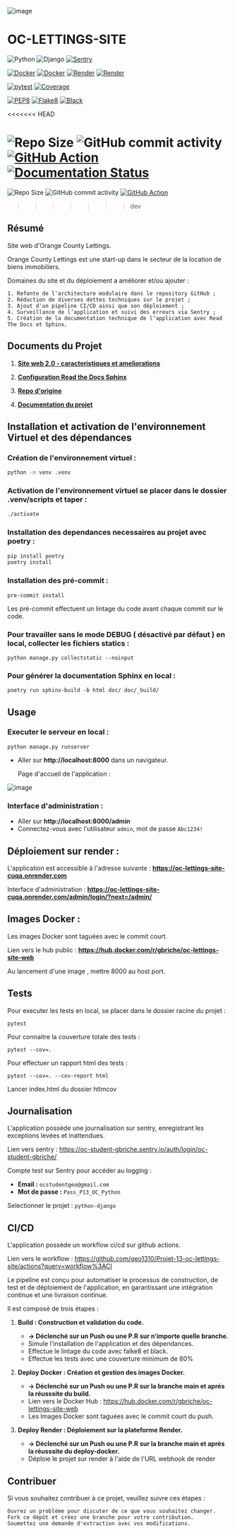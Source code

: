 ![image](./doc/_static/images/Orange%20County_Lettings_banner.png)

# OC-LETTINGS-SITE
![Python](https://img.shields.io/badge/python-3.11.x-green.svg)
![Django](https://img.shields.io/badge/django-5.0.6-green.svg)
[![Sentry](https://img.shields.io/badge/Sentry-Enabled-brightgreen.svg)](https://sentry.io)

[![Docker](https://img.shields.io/badge/docker-blue.svg?logo=docker&logoColor=white)](https://www.docker.com/)
[![Docker](https://img.shields.io/badge/docker_oc_lettings_site-blue.svg?logo=docker&logoColor=white)](https://hub.docker.com/r/gbriche/oc-lettings-site-web)
[![Render](https://img.shields.io/badge/render-46E3B7?logo=render&logoColor=white)](https://render.com/)
[![Render](https://img.shields.io/badge/render_oc_lettings_site-46E3B7?logo=render&logoColor=white)](https://oc-lettings-site-cuqa.onrender.com)

[![pytest](https://img.shields.io/badge/pytest-passing-success)](https://pytest.org)
[![Coverage](https://img.shields.io/badge/coverage-89%25-brightgreen)](https://coverage.readthedocs.io/en/latest/)

[![PEP8](https://img.shields.io/badge/code%20style-pep8-orange.svg)](https://www.python.org/dev/peps/pep-0008/)
[![Flake8](https://img.shields.io/badge/flake8-checked-blueviolet)](https://flake8.pycqa.org/en/latest/)
[![Black](https://img.shields.io/badge/code%20style-black-000000.svg)](https://github.com/psf/black)

<<<<<<< HEAD

![Repo Size](https://img.shields.io/github/repo-size/geo1310/Python-OC-Lettings-FR)
![GitHub commit activity](https://img.shields.io/github/commit-activity/m/geo1310/Python-OC-Lettings-FR)
[![GitHub Action](https://img.shields.io/github/actions/workflow/status/geo1310/Python-OC-Lettings-FR/ci-cd.yml
)](https://github.com/geo1310/Python-OC-Lettings-FR/actions?query=workflow%3ACI)
[![Documentation Status](https://readthedocs.org/projects/gbriche-oc-lettings-site/badge/?version=latest)](http://gbriche-oc-lettings-site.readthedocs.io/en/latest/?badge=latest)
=======
![Repo Size](https://img.shields.io/github/repo-size/geo1310/Projet-13-oc-lettings-site)
![GitHub commit activity](https://img.shields.io/github/commit-activity/m/geo1310/Projet-13-oc-lettings-site)
[![GitHub Action](https://img.shields.io/github/actions/workflow/status/geo1310/Projet-13-oc-lettings-site/ci-cd.yml
)](https://github.com/geo1310/Projet-13-oc-lettings-site/actions?query=workflow%3ACI)
>>>>>>> dev







## Résumé

Site web d'Orange County Lettings.

Orange County Lettings est une start-up dans le secteur de la location de biens immobiliers.

Domaines du site et du déploiement a améliorer et/ou ajouter :


    1. Refonte de l'architecture modulaire dans le repository GitHub ;
    2. Réduction de diverses dettes techniques sur le projet ;
    3. Ajout d'un pipeline CI/CD ainsi que son déploiement ;
    4. Surveillance de l’application et suivi des erreurs via Sentry ;
    5. Création de la documentation technique de l’application avec Read The Docs et Sphinx.

## Documents du Projet


1. __[Site web 2.0 - caracteristiques et ameliorations](doc/_static/Site+web+2.0+-+caractéristiques+et+améliorations.pdf)__

2. __[Configuration Read the Docs Sphinx](doc/_static/Configuration+Read+the+Docs.pdf)__

3. __[Repo d'origine](https://github.com/OpenClassrooms-Student-Center/Projet-13-oc-lettings-site.git)__

4. __[Documentation du projet](http://gbriche-oc-lettings-site.readthedocs.io/)__

## Installation et activation de l'environnement Virtuel et des dépendances
### Création de l'environnement virtuel :
```bash
python -m venv .venv
```
### Activation de l'environnement virtuel se placer dans le dossier **.venv/scripts** et taper :
```bash
./activate
```
### Installation des dependances necessaires au projet avec poetry :
```bash
pip install poetry
poetry install

```

### Installation des pré-commit :
```
pre-commit install
```
Les pré-commit effectuent un lintage du code avant chaque commit sur le code.


### Pour travailler sans le mode DEBUG ( désactivé par défaut ) en local, collecter les fichiers statics :

```
python manage.py collectstatic --noinput
```

### Pour générer la documentation Sphinx en local :

```
poetry run sphinx-build -b html doc/ doc/_build/
```

## Usage

### Executer le serveur en local :
```
python manage.py runserver
```
- Aller sur __http://localhost:8000__ dans un navigateur.

    Page d'accueil de l'application :

![image](./doc/_static/images/Orange%20County_Lettings_index_page.png)


### Interface d'administration :

- Aller sur __http://localhost:8000/admin__
- Connectez-vous avec l'utilisateur `admin`, mot de passe `Abc1234!`

## Déploiement sur render :

L'application est accessible à l'adresse suivante :  __https://oc-lettings-site-cuqa.onrender.com__

Interface d'administration : __https://oc-lettings-site-cuqa.onrender.com/admin/login/?next=/admin/__

## Images Docker :

Les images Docker sont taguées avec le commit court.

Lien vers le hub public : __https://hub.docker.com/r/gbriche/oc-lettings-site-web__

Au lancement d'une image , mettre 8000 au host port.



## Tests

Pour executer les tests en local, se placer dans le dossier racine du projet :
```
pytest
```
Pour connaitre la couverture totale des tests :
```
pytest --cov=.
```
Pour effectuer un rapport html des tests :
```
pytest --cov=. --cov-report html
```
Lancer index.html du dossier htlmcov

## Journalisation

L'application possède une journalisation sur sentry, enregistrant les exceptions levées et inattendues.

Lien vers sentry : https://oc-student-gbriche.sentry.io/auth/login/oc-student-gbriche/

Compte test sur Sentry pour accéder au logging :

*   __Email :__ `ocstudentgeo@gmail.com`
*   __Mot de passe :__ `Pass_P13_OC_Python`


Selectionner le projet : `python-django`

## CI/CD

L'application possède un workflow ci/cd sur github actions.

Lien vers le workflow : https://github.com/geo1310/Projet-13-oc-lettings-site/actions?query=workflow%3ACI

Le pipeline est conçu pour automatiser le processus de construction, de test et de déploiement de l'application, en garantissant une intégration continue et une livraison continue.

Il est composé de trois étapes :

1. __Build : Construction et validation du code.__

    *   __-> Déclenché sur un Push ou une P.R sur n’importe quelle branche.__
    *   Simule l'installation de l'application et des dépendances.
    *   Effectue le lintage du code avec falke8 et black.
    *   Effectue les tests avec une couverture minimum de 80%

2. __Deploy Docker : Création et gestion des images Docker.__

    *   __-> Déclenché sur un Push ou une P.R sur la branche main et aprés la réusssite du build.__
    *   Lien vers le Docker Hub : https://hub.docker.com/r/gbriche/oc-lettings-site-web
    *   Les Images Docker sont taguées avec le commit court du push.


3. __Deploy Render : Déploiement sur la plateforme Render.__

    *   __-> Déclenché sur un Push ou une P.R sur la branche main et aprés la réusssite du deploy-docker.__
    *   Déploie le projet sur render à l'aide de l'URL webhook de render


## Contribuer

Si vous souhaitez contribuer à ce projet, veuillez suivre ces étapes :

    Ouvrez un problème pour discuter de ce que vous souhaitez changer.
    Fork ce dépôt et créez une branche pour votre contribution.
    Soumettez une demande d'extraction avec vos modifications.
